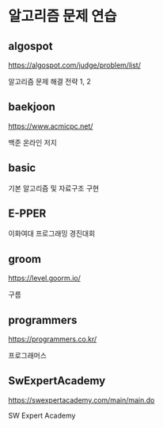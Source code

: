 # 알고리즘 문제 연습

## algospot
https://algospot.com/judge/problem/list/

알고리즘 문제 해결 전략 1, 2  
  

## baekjoon
https://www.acmicpc.net/

백준 온라인 저지  
  

## basic
기본 알고리즘 및 자료구조 구현  


## E-PPER
이화여대 프로그래밍 경진대회


## groom
https://level.goorm.io/ 

구름


## programmers
https://programmers.co.kr/

프로그래머스


## SwExpertAcademy
https://swexpertacademy.com/main/main.do

SW Expert Academy

